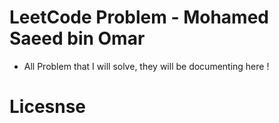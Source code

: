 # LeetCode Problem - Mohamed Saeed bin Omar
- All Problem that I will solve, they will be documenting here !

# Licesnse
